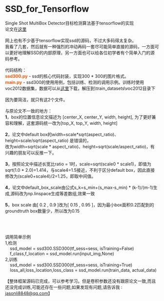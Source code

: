 # SSD_for_Tensorflow
  
Single Shot MultiBox Detector目标检测算法基于tensorflow的实现<br/>
论文在<a href='https://arxiv.org/abs/1512.02325' target='_blank'>这里</a>
<br/><br/>
网上也有不少基于tensorflow实现ssd的源码，不过大多码得太复杂。<br/>
我看了几套，然后就有一种强烈的冲动再码一套尽可能简单直接的源码，一方面可以更好地理解SSD的内部原理，另一方面也可以给各位初学者有个简单入门的源码参考。<br/>
<br/>
代码结构：<br/>
<b style='color:#ff5500'>ssd300.py</b> - ssd的核心代码封装，实现300 * 300的图片格式。<br/>
<b style='color:#ff5500'>main.py</b> - ssd300的使用用例，包括训练、检测的调用示例。训练时使用voc2012数据集，数据可以从<a href='http://host.robots.ox.ac.uk/pascal/VOC/voc2012/VOCtrainval_11-May-2012.tar' target='_blank'>这里</a>下载，解压到\train_datasets\voc2012目录下
<br/>
<br/>
因为要简洁，就只有这2个文件。
<br/>
<br/>
与原论文不一致的地方：<br/>
<b>1</b>，box的位置信息论文描述为 [center_X, center_Y, width, height], 为了更好兼容和理解，这套源码统一改为[top_X, top_Y, width, height]<br/><br/>
<b>2</b>，论文中default box的width=scale*sqrt(aspect_ratio)、height=scale/sqrt(aspect_ratio) 是错误的，<br/>改为width=sqrt(scale * aspect_ratio)、height=sqrt(scale/aspect_ratio)，有兴趣的朋友可以反推一下。<br/><br/>
<b>3</b>，按照论文中描述长宽比ratio = 1时，scale=sqrt(scale0 * scale1)，即值为sqrt(1.0 * 2.0)=1.414，与scale4=1.5接近，不利于区分default box，因此直接修改为(scale0+scale4)/2=1.25，即取中间值。<br/><br/>
<b>4</b>，论文中default_box_scale由公式s_k=s_min+(s_max-s_min) * (k-1)/(m-1)生成,源码改为np.linspace生成等差数组,效果一致<br/><br/>
<b>5</b>，box scale 由[ 0.2 , 0.9 ]改为[ 0.15 , 0.95 ]，因为最小box面积0.2匹配到的groundtruth box数量少，所以改为0.15<br/><br/>


<br/><br/>
调用简单示例<br/>
1,检测<br/>
&nbsp;&nbsp;&nbsp;&nbsp;ssd_model = ssd300.SSD300(tf_sess=sess, isTraining=False)<br/>
&nbsp;&nbsp;&nbsp;&nbsp;f_class,f_location = ssd_model.run(input_img,None)<br/>
2,训练<br/>
&nbsp;&nbsp;&nbsp;&nbsp;ssd_model = ssd300.SSD300(tf_sess=sess, isTraining=True)<br/>
&nbsp;&nbsp;&nbsp;&nbsp;loss_all,loss_location,loss_class = ssd_model.run(train_data, actual_data)<br/>
<br/>
【整体框架源码已完成，可以参考学习。但是卷积参数还没有跟原论文一致,而且还没完成训练,可能还存在一些问题,如果发现有问题,请告诉我 : jasonli8848@qq.com】<br/>


